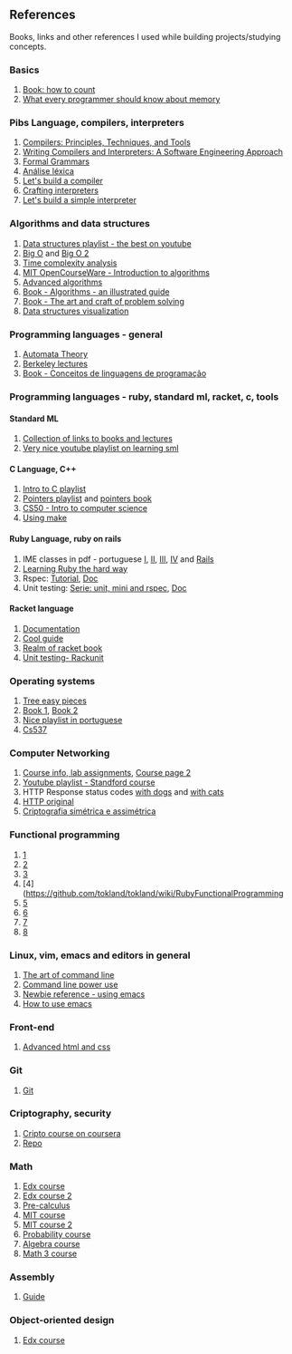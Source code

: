 ## References
Books, links and other references I used while building projects/studying concepts.

### Basics

1. [Book: how to count](https://www.goodreads.com/book/show/12093869-how-to-count)
2. [What every programmer should know about memory](https://lwn.net/Articles/250967/)

### Pibs Language, compilers, interpreters
1. [Compilers: Principles, Techniques, and Tools](https://github.com/biancaguzenski/learning-path/blob/master/summaries/Alfred%20V.%20Aho%2C%20Monica%20S.%20Lam%2C%20Ravi%20Sethi%2C%20Jeffrey%20D.%20Ullman-Compilers%20-%20Principles%2C%20Techniques%2C%20and%20Tools-Pearson_Addison%20Wesley%20(2006).pdf)
2. [Writing Compilers and Interpreters: A Software Engineering Approach](https://www.amazon.com/Writing-Compilers-Interpreters-Software-Engineering/dp/0470177071/ref=sr_1_1?dchild=1&keywords=Writing+Compilers+and+Interpreters%3A+A+Software+Engineering+Approach&qid=1595966615&s=books&sr=1-1)
3. [Formal Grammars](https://web.stanford.edu/class/archive/cs/cs143/cs143.1128/handouts/080%20Formal%20Grammars.pdf)
4. [Análise léxica](https://ic.unicamp.br/~sandro/cursos/mc910/slides/cap2-lex.pdf)
5. [Let's build a compiler](https://compilers.iecc.com/crenshaw/)
6. [Crafting interpreters](https://craftinginterpreters.com/introduction.html)
7. [Let's build a simple interpreter](https://ruslanspivak.com/lsbasi-part1/)

### Algorithms and data structures

1. [Data structures playlist - the best on youtube](https://www.youtube.com/playlist?list=PL2_aWCzGMAwI3W_JlcBbtYTwiQSsOTa6P)
2. [Big O](https://www.bigocheatsheet.com/) and [Big O 2](https://www.youtube.com/watch?v=D6xkbGLQesk)
3. [Time complexity analysis](https://www.youtube.com/playlist?list=PL2_aWCzGMAwI9HK8YPVBjElbLbI3ufctn)
4. [MIT OpenCourseWare - Introduction to algorithms](https://www.youtube.com/watch?v=HtSuA80QTyo&list=PLUl4u3cNGP61Oq3tWYp6V_F-5jb5L2iHb)
5. [Advanced algorithms](http://people.seas.harvard.edu/~minilek/cs224/fall14/lec.html)
6. [Book - Algorithms - an illustrated guide](https://github.com/biancaguzenski/learning-path/blob/master/summaries/Aditya%20Bhargava%20-%20Grokking%20Algorithms_%20An%20Illustrated%20Guide%20for%20Programmers%20and%20Other%20Curious%20People-Manning%20Publications%20(2016).pdf)
7. [Book - The art and craft of problem solving](https://github.com/biancaguzenski/learning-path/blob/master/summaries/Paul%20Zeitz%20-%20The%20Art%20and%20Craft%20of%20Problem%20Solving%2C%20Second%20Edition-Wiley%20(2007).pdf)
8. [Data structures visualization](https://www.cs.usfca.edu/~galles/visualization/Algorithms.html)

### Programming languages - general

1. [Automata Theory](https://www.edx.org/course/automata-theory)
2. [Berkeley lectures](https://archive.org/details/ucberkeley-webcast-PL3E89002AA9B9879E?sort=titleSorter)
3. [Book - Conceitos de linguagens de programação](https://www.amazon.com.br/Conceitos-Linguagens-Programa%C3%A7%C3%A3o-Robert-Sebesta/dp/8582604688/ref=asc_df_8582604688/?tag=googleshopp00-20&linkCode=df0&hvadid=379792215563&hvpos=&hvnetw=g&hvrand=6461010631478211998&hvpone=&hvptwo=&hvqmt=&hvdev=c&hvdvcmdl=&hvlocint=&hvlocphy=1001773&hvtargid=pla-812887616297&psc=1)

### Programming languages - ruby, standard ml, racket, c, tools

#### Standard ML
1. [Collection of links to books and lectures](https://www.smlnj.org/doc/literature.html)
2. [Very nice youtube playlist on learning sml](https://www.youtube.com/watch?v=2sqjUWGGzTo&list=PLbdi8aNvDqlKKXdG7qn0rQsfH0z1hf7FC)

#### C Language, C++

1. [Intro to C playlist](https://www.youtube.com/playlist?list=PL2_aWCzGMAwLSqGsERZGXGkA5AfMhcknE)
2. [Pointers playlist](https://www.youtube.com/playlist?list=PL2_aWCzGMAwLZp6LMUKI3cc7pgGsasm2) and [pointers book](https://www.amazon.com.br/Understanding-Using-Pointers-Richard-Reese/dp/1449344186)
3. [CS50 - Intro to computer science](https://online-learning.harvard.edu/course/cs50-introduction-computer-science)
4. [Using make](http://mrbook.org/blog/tutorials/make/)

#### Ruby Language, ruby on rails

1. IME classes in pdf - portuguese [I](https://www.ime.usp.br/~esposte/documents/aula-ruby/aula01/aula01.pdf), [II](https://www.ime.usp.br/~esposte/documents/aula-ruby/aula02/aula02.pdf), [III](https://www.ime.usp.br/~esposte/documents/aula-ruby/aula03/aula03.pdf), [IV](https://www.ime.usp.br/~esposte/documents/aula-ruby/aula04/aula04.pdf) and [Rails](https://www.ime.usp.br/~esposte/documents/aula-rails/aula01.pdf)
2. [Learning Ruby the hard way](https://learnrubythehardway.org/book/)
3. Rspec: [Tutorial](https://www.tutorialspoint.com/rspec/rspec_writing_specs.htm), [Doc](https://relishapp.com/rspec/rspec-expectations/docs/)
5. Unit testing: [Serie: unit, mini and rspec](https://dev.to/exampro/testunit-writing-test-code-in-ruby-part-1-of-3-44m2), [Doc](https://docs.ruby-lang.org/en/2.1.0/Test/Unit/Assertions.html)

#### Racket language

1. [Documentation](https://docs.racket-lang.org/index.html)
2. [Cool guide](https://beautifulracket.com/)
3. [Realm of racket book](https://www.amazon.com.br/Realm-Racket-Learn-Program-Game/dp/1593274912)
4. [Unit testing- Rackunit](https://docs.racket-lang.org/rackunit/)

### Operating systems

1. [Tree easy pieces](http://pages.cs.wisc.edu/~remzi/OSTEP/)
2. [Book 1](https://www.amazon.com/Operating-System-Concepts-Abraham-Silberschatz/dp/1118063333/ref=dp_ob_title_bk), [Book 2](https://www.amazon.com/Operating-Concepts-Essentials-Abraham-Silberschatz/dp/1118804929/ref=sr_1_1?s=books&ie=UTF8&qid=1415311059&sr=1-1&keywords=operating+system+concepts+essentials)
3. [Nice playlist in portuguese](https://www.youtube.com/watch?v=CCHZ_06DoEA&list=PLxI8Can9yAHeK7GUEGxMsqoPRmJKwI9Jw&index=2)
4. [Cs537](http://pages.cs.wisc.edu/~remzi/Classes/537/Spring2018/)


### Computer Networking

1. [Course info, lab assignments](https://cs144.github.io/), [Course page 2](https://www.scs.stanford.edu/10au-cs144/)
2. [Youtube playlist - Standford course](https://www.youtube.com/watch?v=-nciJGUPyAM&list=PLvFG2xYBrYAQCyz4Wx3NPoYJOFjvU7g2Z&index=1)
3. HTTP Response status codes [with dogs](https://httpstatusdogs.com/) and [with cats](https://http.cat/)
4. [HTTP original](https://tools.ietf.org/html/rfc2616)
5. [Criptografia simétrica e assimétrica](http://www.ronielton.eti.br/publicacoes/artigorevistasegurancadigital2012.pdf)

### Functional programming

 1. [1](https://www.youtube.com/watch?v=w1OwYWe4UFo&ab_channel=GURUSPtalks)
 2. [2](https://www.youtube.com/watch?v=E8I19uA-wGY&ab_channel=IvanPlyusnin)
 3. [3](https://speakerdeck.com/serradura/programacao-funcional-com-ruby-p0otencialize-e-simplifique-qualquer-codebase?slide=126)
 4. [4](https://github.com/tokland/tokland/wiki/RubyFunctionalProgramming
 5. [5](https://www.edx.org/course/introduction-to-functional-programming)
 6. [6](https://www.youtube.com/watch?v=jIYfTKYXJr8)
 8. [7](https://medium.com/trainingcenter/programa%C3%A7%C3%A3o-funcional-para-iniciantes-9e2beddb5b43)
 9. [8](https://medium.com/@cscalfani/so-you-want-to-be-a-functional-programmer-part-1-1f15e387e536)


### Linux, vim, emacs and editors in general

1. [The art of command line](https://github.com/jlevy/the-art-of-command-line)
2. [Command line power use](https://commandlinepoweruser.com/)
3. [Newbie reference - using emacs](https://www.emacswiki.org/emacs/EmacsNewbieKeyReference)
2. [How to use emacs](https://zoo.cs.yale.edu/classes/cs210/help/emacs.html#:~:text=Emacs%20For%20the%20Dummies,-To%20run%20emacs&text=For%20example%2C%20to%20open%20a,type%20the%20%22return%22%20key.)

### Front-end
1. [Advanced html and css](https://learn.shayhowe.com/advanced-html-css/)

### Git

1. [Git](https://www.deployhq.com/git)

### Criptography, security

1. [Cripto course on coursera](https://www.coursera.org/learn/crypto/home/welcome)
2. [Repo](https://gist.github.com/paragonie-scott/e9319254c8ecbad4f227)

### Math

1. [Edx course](https://www.edx.org/course/college-algebra-and-problem-solving)
2. [Edx course 2](https://www.edx.org/course/effective-thinking-through-mathematics)
3. [Pre-calculus](https://www.edx.org/course/precalculus)
4. [MIT course](https://ocw.mit.edu/courses/mathematics/18-01sc-single-variable-calculus-fall-2010/)
5. [MIT course 2](https://ocw.mit.edu/courses/mathematics/18-02sc-multivariable-calculus-fall-2010/)
6. [Probability course](https://www.edx.org/course/probability-the-science-of-uncertainty-and-data)
7. [Algebra course](https://www.edx.org/course/linear-algebra-foundations-to-frontiers#!)
8. [Math 3 course](https://ocw.mit.edu/courses/electrical-engineering-and-computer-science/6-042j-mathematics-for-computer-science-spring-2015/index.htm)
  
### Assembly

 1. [Guide](https://www.cs.virginia.edu/~evans/cs216/guides/x86.html)
  
### Object-oriented design

1. [Edx course](https://www.edx.org/course/software-construction-object-oriented-design)
